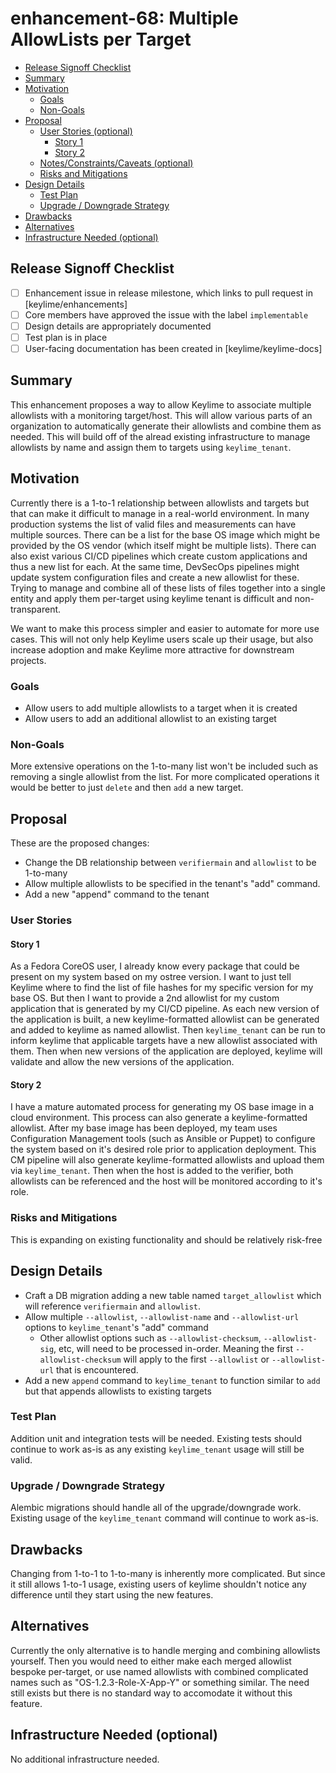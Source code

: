 # enhancement-68: Multiple AllowLists per Target

<!-- toc -->
- [Release Signoff Checklist](#release-signoff-checklist)
- [Summary](#summary)
- [Motivation](#motivation)
  - [Goals](#goals)
  - [Non-Goals](#non-goals)
- [Proposal](#proposal)
  - [User Stories (optional)](#user-stories-optional)
    - [Story 1](#story-1)
    - [Story 2](#story-2)
  - [Notes/Constraints/Caveats (optional)](#notesconstraintscaveats-optional)
  - [Risks and Mitigations](#risks-and-mitigations)
- [Design Details](#design-details)
  - [Test Plan](#test-plan)
  - [Upgrade / Downgrade Strategy](#upgrade--downgrade-strategy)
- [Drawbacks](#drawbacks)
- [Alternatives](#alternatives)
- [Infrastructure Needed (optional)](#infrastructure-needed-optional)
<!-- /toc -->

## Release Signoff Checklist

- [ ] Enhancement issue in release milestone, which links to pull request in [keylime/enhancements]
- [ ] Core members have approved the issue with the label `implementable`
- [ ] Design details are appropriately documented
- [ ] Test plan is in place
- [ ] User-facing documentation has been created in [keylime/keylime-docs]

## Summary

This enhancement proposes a way to allow Keylime to associate multiple
allowlists with a monitoring target/host. This will allow various
parts of an organization to automatically generate their allowlists
and combine them as needed. This will build off of the alread existing
infrastructure to manage allowlists by name and assign them to targets
using `keylime_tenant`.

## Motivation

Currently there is a 1-to-1 relationship between allowlists and targets
but that can make it difficult to manage in a real-world environment. In
many production systems the list of valid files and measurements can have
multiple sources. There can be a list for the base OS image which might be
provided by the OS vendor (which itself might be multiple lists). There
can also exist various CI/CD pipelines which create custom applications
and thus a new list for each. At the same time, DevSecOps pipelines
might update system configuration files and create a new allowlist for
these. Trying to manage and combine all of these lists of files together
into a single entity and apply them per-target using keylime tenant is
difficult and non-transparent.

We want to make this process simpler and easier to automate for more use
cases. This will not only help Keylime users scale up their usage, but
also increase adoption and make Keylime more attractive for downstream
projects.

### Goals

* Allow users to add multiple allowlists to a target when it is created
* Allow users to add an additional allowlist to an existing target

### Non-Goals

More extensive operations on the 1-to-many list won't be included such as removing a single allowlist from the list. For more complicated operations it would be better to just `delete` and then `add` a new target.

## Proposal

These are the proposed changes:

* Change the DB relationship between `verifiermain` and `allowlist` to be 1-to-many
* Allow multiple allowlists to be specified in the tenant's "add" command.
* Add a new "append" command to the tenant

### User Stories

#### Story 1

As a Fedora CoreOS user, I already know every package that could
be present on my system based on my ostree version. I want to just
tell Keylime where to find the list of file hashes for my specific
version for my base OS. But then I want to provide a 2nd allowlist
for my custom application that is generated by my CI/CD pipeline. As
each new version of the application is built, a new keylime-formatted
allowlist can be generated and added to keylime as named allowlist. Then
`keylime_tenant` can be run to inform keylime that applicable targets
have a new allowlist associated with them. Then when new versions of
the application are deployed, keylime will validate and allow the new
versions of the application.

#### Story 2

I have a mature automated process for generating my OS base image in a
cloud environment. This process can also generate a keylime-formatted
allowlist. After my base image has been deployed, my team uses
Configuration Management tools (such as Ansible or Puppet) to
configure the system based on it's desired role prior to application
deployment. This CM pipeline will also generate keylime-formatted
allowlists and upload them via `keylime_tenant`. Then when the host is
added to the verifier, both allowlists can be referenced and the host
will be monitored according to it's role.

### Risks and Mitigations

This is expanding on existing functionality and should be relatively risk-free

## Design Details

* Craft a DB migration adding a new table named `target_allowlist` which will reference `verifiermain` and `allowlist`.
* Allow multiple `--allowlist`, `--allowlist-name` and `--allowlist-url` options to `keylime_tenant`'s "add" command
    * Other allowlist options such as `--allowlist-checksum`, `--allowlist-sig`, etc, will need to be processed in-order. Meaning the first `--allowlist-checksum` will apply to the first `--allowlist` or `--allowlist-url` that is encountered.
* Add a new `append` command to `keylime_tenant` to function similar to `add` but that appends allowlists to existing targets

### Test Plan

Addition unit and integration tests will be needed. Existing tests should
continue to work as-is as any existing `keylime_tenant` usage will still
be valid.

### Upgrade / Downgrade Strategy

Alembic migrations should handle all of the upgrade/downgrade
work. Existing usage of the `keylime_tenant` command will continue to
work as-is.

## Drawbacks

Changing from 1-to-1 to 1-to-many is inherently more complicated. But
since it still allows 1-to-1 usage, existing users of keylime shouldn't
notice any difference until they start using the new features.

## Alternatives

Currently the only alternative is to handle merging and combining
allowlists yourself. Then you would need to either make each merged
allowlist bespoke per-target, or use named allowlists with combined
complicated names such as "OS-1.2.3-Role-X-App-Y" or something
similar. The need still exists but there is no standard way to accomodate
it without this feature.

## Infrastructure Needed (optional)

No additional infrastructure needed.
